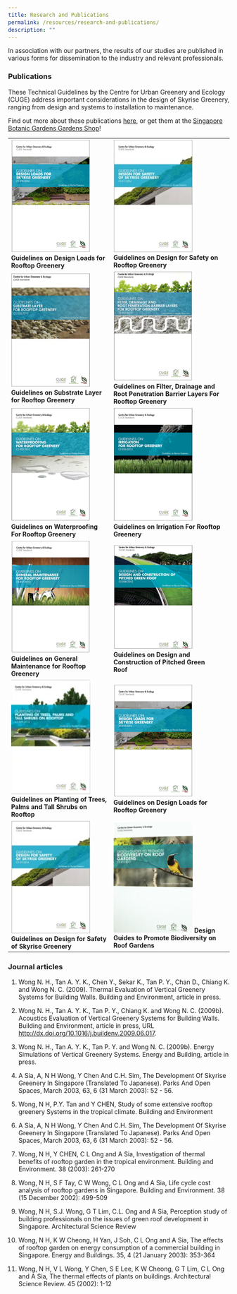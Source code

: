 ```yaml
---
title: Research and Publications
permalink: /resources/research-and-publications/
description: ""
---
```

In association with our partners, the results of our studies are published in various forms for dissemination to the industry and relevant professionals.

### **Publications**
These Technical Guidelines by the Centre for Urban Greenery and Ecology (CUGE) address important considerations in the design of Skyrise Greenery, ranging from design and systems to installation to maintenance.

Find out more about these publications [here](https://www.nparks.gov.sg/Cuge/Resources/Publications/CUGE%20Standards), or get them at
 the [Singapore Botanic Gardens Gardens Shop](https://botanicgardensshop.sg/collections/books#MainContent)! 
 
<table>
	<tbody>
		<tr>
		<td><img style="width:180px" src="/images/Icons/design-loads-for-skyrise-greenery.PNG"> <b>Guidelines on Design Loads for Rooftop Greenery</b> </td>
			<td><img style="width:180px" src="/images/Icons/guidelines-on-design-for-safety-of-skyrise-greenery_icon.jpg"><b>Guidelines on Design for Safety on Rooftop Greenery</b></td>
	</tr>
		<tr>
		<td><img style="width:180px" src="/images/Icons/substrate-layer-for-rooftop-greenery.PNG"> <b>Guidelines on Substrate Layer for Rooftop Greenery</b> </td>
			<td><img style="width:180px" src="/images/Icons/filter-drainage-root-penetration-barrier-layers-rooftop-greenery.PNG"><b>Guidelines on Filter, Drainage and Root Penetration Barrier Layers For Rooftop Greenery </b></td>
	</tr>
		<tr>
		<td><img style="width:180px" src="/images/Icons/waterproofing-for-rooftop-greenery.PNG"> <b>Guidelines on Waterproofing For Rooftop Greenery </b> </td>
			<td> <img style="width:180px" src="/images/Icons/irrigation-for-rooftop-greenery.PNG"> <b>Guidelines on Irrigation For Rooftop Greenery
	</b></td></tr>
			<tr>
		<td><img style="width:180px" src="/images/Icons/general-maintenance-for-rooftop-greenery.PNG"> <b>Guidelines on General Maintenance for Rooftop Greenery</b> </td>
			<td><img style="width:180px" src="/images/Icons/design-and-construction-of-pitched-green-roof.PNG"> <b>Guidelines on Design and Construction of Pitched Green Roof</b></td></tr>
			<tr>
		<td><img style="width:180px" src="/images/Icons/tall-shrubs.PNG"> <b>Guidelines on Planting of Trees, Palms and Tall Shrubs on Rooftop </b> </td>
			<td><img style="width:180px" src="/images/Icons/design-loads-for-skyrise-greenery.PNG"> <b>Guidelines on Design Loads for Rooftop Greenery
	</b></td></tr>
		<tr>		
		<td> <img style="width:180px" src="/images/Icons/guidelines-on-design-for-safety-of-skyrise-greenery_icon.jpg"> <b>Guidelines on Design for Safety of Skyrise Greenery
	</b></td>
		<td> <img style="width:180px" src="/images/Icons/biodiversit-on-roof-gardens.PNG"> <b>Design Guides to Promote Biodiversity on Roof Gardens 
	</b></td>
	<td></td></tr></tbody>
</table>

	
### 	**Journal articles**

1.	Wong N. H., Tan A. Y. K., Chen Y., Sekar K., Tan P. Y., Chan D., Chiang K. and Wong N. C. (2009). Thermal Evaluation of Vertical Greenery Systems for Building Walls. Building and Environment, article in press.

2.	Wong N. H., Tan A. Y. K., Tan P. Y., Chiang K. and Wong N. C. (2009b). Acoustics Evaluation of Vertical Greenery Systems for Building Walls. Building and Environment, article in press, URL http://dx.doi.org/10.1016/j.buildenv.2009.06.017.

3.	Wong N. H., Tan A. Y. K., Tan P. Y. and Wong N. C. (2009b). Energy Simulations of Vertical Greenery Systems. Energy and Building, article in press.

4.	A Sia, A, N H Wong, Y Chen And C.H. Sim, The Development Of Skyrise Greenery In Singapore (Translated To Japanese). Parks And Open Spaces, March 2003, 63, 6 (31 March 2003): 52 - 56.

5.	Wong, N H, P.Y. Tan and Y CHEN, Study of some extensive rooftop greenery Systems in the tropical climate. Building and Environment

6.	A Sia, A, N H Wong, Y Chen And C.H. Sim, The Development Of Skyrise Greenery In Singapore (Translated To Japanese). Parks And Open Spaces, March 2003, 63, 6 (31 March 2003): 52 - 56.

7.	Wong, N H, Y CHEN, C L Ong and A Sia, Investigation of thermal benefits of rooftop garden in the tropical environment. Building and Environment.  38 (2003): 261-270

8.	Wong, N H, S F Tay, C W Wong, C L Ong and A Sia, Life cycle cost analysis of rooftop gardens in Singapore. Building and Environment. 38 (15 December 2002): 499-509

9.	Wong, N H, S.J. Wong, G T Lim, C.L. Ong and A Sia, Perception study of building professionals on the issues of green roof development in Singapore. Architectural Science Review

10.	Wong, N H, K W Cheong, H Yan, J Soh, C L Ong and A Sia, The effects of rooftop garden on energy consumption of a commercial building in Singapore. Energy and Buildings. 35, 4 (21 January 2003): 353-364

11.	Wong, N H, V L Wong, Y Chen, S E Lee, K W Cheong, G T Lim, C L Ong and A Sia, The thermal effects of plants on buildings. Architectural Science Review. 45 (2002): 1-12